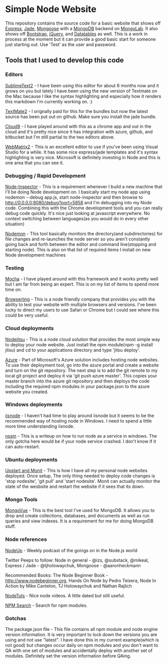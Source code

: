# Simple Node Website

This repository contains the source code for a basic website that shows off [Express][Express], [Jade][Jade], [Mongoose][Mongoose] with a [MongoDB][MongoDB] backend on [MongoLab][MongoLab].  It also shows off [Bootstrap][Bootstrap], [jQuery][jQuery], and [Datatables][Datatables] as well. This is a work in process at the moment but it can provide a good basic start for someone just starting out.  Use 'Test' as the user and password.


## Tools that I used to develop this code

### Editors

[SublimeText2][SublimeText2] - I have been using this editor for about 6 months now and it grows on you but lately I have been using the new version of Textmate on the Mac because I like the syntax highlighting and especially how it renders this markdown I'm currently working on.  :)

[TextMate2][TextMate2] - I orignally paid for this for the bundles but now the latest source has been put out on github.  Make sure you install the jade bundle.

[Cloud9][Cloud9] - I have played around with this as a chrome app and out in the cloud and it's pretty nice since it has integration with azure, github, and bitbucket but I'm still partial to the two editors above.

[WebMatrix2][WebMatrix2] - This is an excellent editor to use if you've been using Visual Studio for a while.  It has some nice express/jade templates and it's syntax highlighting is very nice.  Microsoft is definitely investing in Node and this is one area that you can see it.


### Debugging / Rapid Development

[Node-Inspector][Node-Inspector] - This is a requirement whenever I build a new machine that I'll be doing Node development on.  I basically start my node app using nodemon --debug app.js, start node-inspector and then browse to http://0.0.0.0:8080/debug?port=5858 and I'm debugging into my Node code.  Combining this with the Chrome development tools and you can really debug code quickly.  It's nice just looking at javascript everywhere.  No context switching between languages(as you would do in every other situation)

[Nodemon][Nodemon] - This tool basically monitors the directory(and subdirectories) for file changes and re-launches the node server so you aren't constantly going back and forth between the editor and command line(stopping and starting node).  This is also on that list of required items I install on new Node development machines 


### Testing

[Mocha][Mocha] - I have played around with this framework and it works pretty well but I am far from being an expert.  This is on my list of items to spend more time on.

[Browserling][Browserling] - This is a node friendly company that provides you with the ability to test your website with multiple browsers and versions.  I've been lucky to direct my users to use Safari or Chrome but I could see where this could be very useful.


### Cloud deployments

[Nodejitsu][Nodejitsu] - This is a node cloud solution that provides the most simple way to deploy your node website.  Just install the npm module(npm -g install jitsu) and cd to your applications directory and type 'jitsu deploy'.

[Azure][Azure] - Part of Microsoft's Azure solution includes hosting node websites.  To use their deployment tool, go into the azure portal and create a website and turn on the git repository.  The next step is to add the git remote to my local git project and deploy it via 'git push azure master'.  This copies your master branch into the azure git repository and then deploys the code including the required npm modules in your package.json to the azure website you created.


### Windows deployments

[iisnode][iisnode] - I haven't had time to play around iisnode but it seems to be the recommended way of hosting node in Windows.  I need to spend a little more time understanding iisnode.

[nssm][nssm] - This is a writeup on how to run node as a service in windows.  The only gotcha here would be if your node service crashed.  I don't know if it can auto-restart.


### Ubuntu deployments

[Upstart and Monit][Upstart and Monit] - This is how I have all my personal node websites deployed.  Once setup, The only thing needed to deploy code changes is 'stop nodesite', 'git pull' and 'start nodesite'.  Monit can actually monitor the state of the wesbsite and restart the website if it sees that its down.

### Mongo Tools

[MongoVue][MongoVue] - This is the best tool I've used for MongoDB.  It allows you to drop and create collections, databases, and documents as well as run queries and view indexes.  It is a requirement for me for doing MongoDB stuff.


### Node references

[NodeUp][NodeUp] - Weekly podcast of the goings on in the Node.js world

Twitter Peeps to follow: Node in general - @izs, @substack, @mikeal,  Express / Jade - @tjholowaychuk,  Mongoose - @aaronheckmann

Recommended Books: The Node Beginner Book - http://www.nodebeginner.org,  Hands On Node by Pedro Teixera,  Node In Action by Mike Cantelon, TJ Holowaychuk and Nathan Rajlich

[NodeTuts][NodeTuts] - Nice node videos.  A little dated but still useful.

[NPM Search][NPM Search] - Search for npm modules.

### Gotchas

The package.json file - This file contains all npm module and node engine version information.  It is very important to lock down the versions you are using and not use "latest".  I have done this in my current example(which is not good) but changes occur daily on npm modules and you don't want to QA with one set of modules and accidentally deploy with another set of modules.  Definitely set the version information before QAing.



[Express]: http://expressjs.com/
[Jade]:	http://jade-lang.com/
[Mongoose]:	http://mongoosejs.com/
[MongoDB]: http://www.mongodb.org/
[MongoLab]: http://www.mongolab.com/
[Bootstrap]: http://twitter.github.com/bootstrap/
[jQuery]: http://jquery.com/
[Datatables]: http://datatables.net/

[SublimeText2]: http://www.sublimetext.com/2
[TextMate2]: https://github.com/textmate/textmate
[Cloud9]: https://c9.io/
[WebMatrix2]: http://www.microsoft.com/web/webmatrix/

[Node-Inspector]: https://github.com/dannycoates/node-inspector
[Nodemon]: https://github.com/remy/nodemon

[Mocha]: http://visionmedia.github.com/mocha/
[Browserling]: https://browserling.com/

[Nodejitsu]: http://nodejitsu.com/
[Azure]: https://www.windowsazure.com/en-us/develop/nodejs/

[iisnode]: https://github.com/tjanczuk/iisnode
[nssm]: http://blog.tatham.oddie.com.au/2011/03/16/node-js-on-windows/

[Upstart and Monit]: http://howtonode.org/deploying-node-upstart-monit

[MongoVue]: http://www.mongovue.com/

[NodeUp]: http://nodeup.com
[NodeTuts]: http://nodetuts.com/
[NPM Search]: https://npmjs.org/